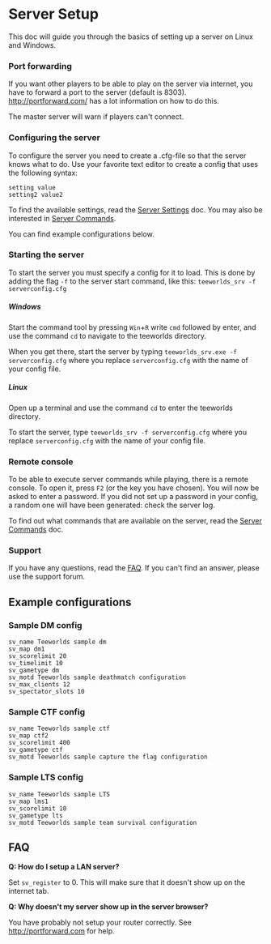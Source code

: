 # Server Setup

This doc will guide you through the basics of setting up a server on Linux and Windows.

### Port forwarding

If you want other players to be able to play on the server via internet, you have to forward a port to the server (default is 8303). http://portforward.com/ has a lot information on how to do this.

The master server will warn if players can't connect.

### Configuring the server

To configure the server you need to create a .cfg-file so that the server knows what to do. Use your favorite text editor to create a config that uses the following syntax:

```
setting value
setting2 value2
```

To find the available settings, read the [Server Settings](server_settings.md) doc. You may also be interested in [Server Commands](server_commands.md).

You can find example configurations below.

### Starting the server

To start the server you must specify a config for it to load. This is done by adding the flag `-f` to the server start command, like this:
`teeworlds_srv -f serverconfig.cfg`

##### Windows

Start the command tool by pressing `Win`+`R` write `cmd` followed by enter, and use the command `cd` to navigate to the teeworlds directory.

When you get there, start the server by typing `teeworlds_srv.exe -f serverconfig.cfg`
where you replace `serverconfig.cfg` with the name of your config file.

##### Linux

Open up a terminal and use the command `cd` to enter the teeworlds directory.

To start the server, type
 `teeworlds_srv -f serverconfig.cfg`
where you replace `serverconfig.cfg` with the name of your config file.

### Remote console

To be able to execute server commands while playing, there is a remote console. To open it, press `F2` (or the key you have chosen). You will now be asked to enter a password. If you did not set up a password in your config, a random one will have been generated: check the server log.

To find out what commands that are available on the server, read the [Server Commands](server_commands.md) doc.

### Support

If you have any questions, read the [FAQ](support/faq.md). If you can't find an answer, please use the support forum.


## Example configurations

### Sample DM config
```
sv_name Teeworlds sample dm
sv_map dm1
sv_scorelimit 20
sv_timelimit 10
sv_gametype dm
sv_motd Teeworlds sample deathmatch configuration
sv_max_clients 12
sv_spectator_slots 10
```

### Sample CTF config
```
sv_name Teeworlds sample ctf
sv_map ctf2
sv_scorelimit 400
sv_gametype ctf
sv_motd Teeworlds sample capture the flag configuration
```

### Sample LTS config
```
sv_name Teeworlds sample LTS
sv_map lms1
sv_scorelimit 10
sv_gametype lts
sv_motd Teeworlds sample team survival configuration
```

## FAQ

**Q: How do I setup a LAN server?**

Set `sv_register` to 0. This will make sure that it doesn't show up on the internet tab.

**Q: Why doesn't my server show up in the server browser?**

You have probably not setup your router correctly. See http://portforward.com for help.
